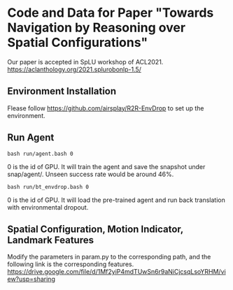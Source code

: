 # Code and Data for Paper "Towards Navigation by Reasoning over Spatial Configurations" 
Our paper is accepted in SpLU workshop of ACL2021.
https://aclanthology.org/2021.splurobonlp-1.5/

## Environment Installation
Flease follow https://github.com/airsplay/R2R-EnvDrop to set up the environment.



## Run Agent
```
bash run/agent.bash 0
```
0 is the id of GPU. It will train the agent and save the snapshot under snap/agent/. Unseen success rate would be around 46%.

```
bash run/bt_envdrop.bash 0
```
0 is the id of GPU. 
It will load the pre-trained agent and run back translation with environmental dropout.

## Spatial Configuration, Motion Indicator, Landmark Features
Modify the parameters in param.py to the corresponding path, and the following link is the corresponding features.
https://drive.google.com/file/d/1Mf2yiP4mdTUwSn6r9aNiCjcsqLsoYRHM/view?usp=sharing





